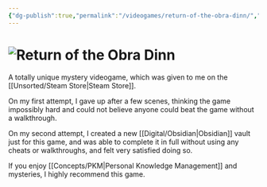 ```yaml
---
{"dg-publish":true,"permalink":"/videogames/return-of-the-obra-dinn/","tags":["finished","#given-to-me"],"updated":"2025-08-13T18:58:21.896-07:00"}
---
```



# ![Return of the Obra Dinn](https://cdn.akamai.steamstatic.com/steam/apps/653530/header.jpg?t=1624548063)

A totally unique mystery videogame, which was given to me on the [[Unsorted/Steam Store\|Steam Store]].

On my first attempt, I gave up after a few scenes, thinking the game impossibly hard and could not believe anyone could beat the game without a walkthrough.

On my second attempt, I created a new [[Digital/Obsidian\|Obsidian]] vault just for this game, and was able to complete it in full without using any cheats or walkthroughs, and felt very satisfied doing so.

If you enjoy [[Concepts/PKM\|Personal Knowledge Management]] and mysteries, I highly recommend this game.